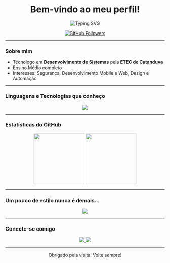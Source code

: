 <h1 align="center">Bem-vindo ao meu perfil!</h1>

<p align="center">
  <img src="https://readme-typing-svg.demolab.com?font=Fira+Code&pause=1000&center=true&vCenter=true&width=435&lines=Formado+em+Desenvolvimento+de+Sistemas;Apaixonado+por+Tecnologia;Sempre+aprendendo+algo+novo!" alt="Typing SVG" />
</p>

<p align="center">
  <a href="https://github.com/CillsGhos2"><img src="https://img.shields.io/github/followers/CillsGhost2?label=Follow&style=social" alt="GitHub Followers"></a>
</p>

---

### Sobre mim

- Técnologo em **Desenvolvimento de Sistemas** pela **ETEC de Catanduva**  
- Ensino Médio completo  
- Interesses: Segurança, Desenvolvimento Mobile e Web, Design e Automação  

---

### Linguagens e Tecnologias que conheço

<div align="center">
  <img src="https://skillicons.dev/icons?i=html,css,js,php,mysql,python,dart,firebase,flutter" />
</div>

---

### Estatísticas do GitHub

<div align="center">
  <img height="160em" src="https://github-readme-stats.vercel.app/api?username=CillsGhost2&show_icons=true&theme=radical&hide_title=true" />
  <img height="160em" src="https://github-readme-stats.vercel.app/api/top-langs/?username=CillsGhost2&layout=compact&langs_count=8&theme=radical" />
</div>

---

### Um pouco de estilo nunca é demais...

<div align="center">
  <img src="https://github-profile-trophy.vercel.app/?username=CillsGhost2&theme=onedark&column=7" />
</div>

---

### Conecte-se comigo

<div align="center">
  <a href="mailto: cillsghost@gmail.com">
    <img src="https://img.shields.io/badge/Email-D14836?style=for-the-badge&logo=gmail&logoColor=white"/>
  </a>
  <a href="https://linkedin.com/in/CillsGhost" target="_blank">
    <img src="https://img.shields.io/badge/LinkedIn-0077B5?style=for-the-badge&logo=linkedin&logoColor=white"/>
  </a>
</div>

---

<p align="center">Obrigado pela visita! Volte sempre!</p>
